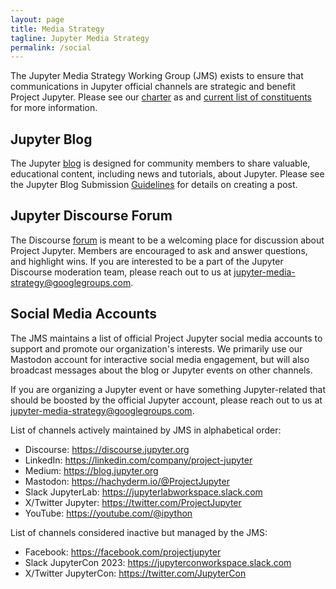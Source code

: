 ```yaml
---
layout: page
title: Media Strategy
tagline: Jupyter Media Strategy
permalink: /social
---
```


The Jupyter Media Strategy Working Group (JMS) exists to ensure that communications in Jupyter official channels are strategic and benefit Project Jupyter.  Please see our [charter](https://jupyter.org/governance/charters/MediaStrategyCharter.html) as and [current list of constituents](https://jupyter.org/governance/people.html#jupyter-media-strategy-working-group) for more information.

## Jupyter Blog
The Jupyter [blog](https://blog.jupyter.org) is designed for community members to share valuable, educational content, including news and tutorials, about Jupyter.  Please see the Jupyter Blog Submission [Guidelines](/blog_guidelines) for details on creating a post.

## Jupyter Discourse Forum 
The Discourse [forum](https://discourse.jupyter.org) is meant to be a welcoming place for discussion about Project Jupyter.  Members are encouraged to ask and answer questions, and highlight wins. If you are interested to be a part of the Jupyter Discourse moderation team, please reach out to us at jupyter-media-strategy@googlegroups.com.

## Social Media Accounts
The JMS maintains a list of official Project Jupyter social media accounts to support and promote our organization's interests.  We primarily use our Mastodon account for interactive social media engagement, but will also broadcast messages about the blog or Jupyter events on other channels. 

If you are organizing a Jupyter event or have something Jupyter-related that should be boosted by the official Jupyter account, please reach out to us at jupyter-media-strategy@googlegroups.com.

List of channels actively maintained by JMS in alphabetical order:

- Discourse: https://discourse.jupyter.org
- LinkedIn: https://linkedin.com/company/project-jupyter
- Medium: https://blog.jupyter.org
- Mastodon:  https://hachyderm.io/@ProjectJupyter
- Slack JupyterLab: https://jupyterlabworkspace.slack.com
- X/Twitter Jupyter: https://twitter.com/ProjectJupyter
- YouTube: https://youtube.com/@ipython

List of channels considered inactive but managed by the JMS:

- Facebook: https://facebook.com/projectjupyter
- Slack JupyterCon 2023: https://jupyterconworkspace.slack.com
- X/Twitter JupyterCon: https://twitter.com/JupyterCon
